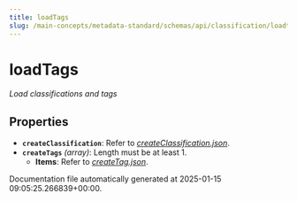 ```yaml
---
title: loadTags
slug: /main-concepts/metadata-standard/schemas/api/classification/loadtags
---
```


# loadTags

*Load classifications and tags*

## Properties

- **`createClassification`**: Refer to *[createClassification.json](#eateClassification.json)*.
- **`createTags`** *(array)*: Length must be at least 1.
  - **Items**: Refer to *[createTag.json](#eateTag.json)*.


Documentation file automatically generated at 2025-01-15 09:05:25.266839+00:00.
